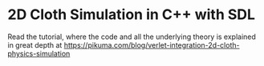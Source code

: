 # 2D Cloth Simulation in C++ with SDL 

Read the tutorial, where the code and all the underlying theory is explained in great depth at https://pikuma.com/blog/verlet-integration-2d-cloth-physics-simulation 
